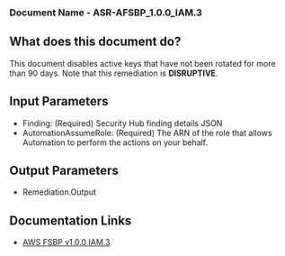 ### Document Name - ASR-AFSBP_1.0.0_IAM.3

## What does this document do?
This document disables active keys that have not been rotated for more than 90 days. Note that this remediation is **DISRUPTIVE**.

## Input Parameters
* Finding: (Required) Security Hub finding details JSON
* AutomationAssumeRole: (Required) The ARN of the role that allows Automation to perform the actions on your behalf.

## Output Parameters
* Remediation.Output

## Documentation Links
* [AWS FSBP v1.0.0 IAM.3](https://docs.aws.amazon.com/securityhub/latest/userguide/securityhub-standards-fsbp-controls.html#fsbp-iam-3)
